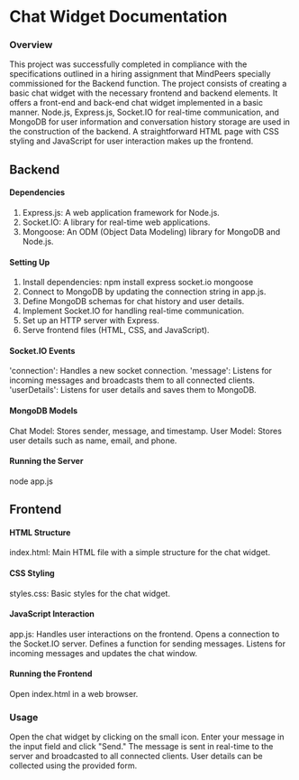 # Chat Widget Documentation
### Overview
This project was successfully completed in compliance with the specifications outlined in a hiring assignment that MindPeers specially commissioned for the Backend function. The project consists of creating a basic chat widget with the necessary frontend and backend elements. It offers a front-end and back-end chat widget implemented in a basic manner. Node.js, Express.js, Socket.IO for real-time communication, and MongoDB for user information and conversation history storage are used in the construction of the backend. A straightforward HTML page with CSS styling and JavaScript for user interaction makes up the frontend.
## Backend
#### Dependencies
1) Express.js: A web application framework for Node.js.
2) Socket.IO: A library for real-time web applications.
3) Mongoose: An ODM (Object Data Modeling) library for MongoDB and Node.js.
#### Setting Up
1) Install dependencies:  npm install express socket.io mongoose
2) Connect to MongoDB by updating the connection string in app.js.
3) Define MongoDB schemas for chat history and user details.
4) Implement Socket.IO for handling real-time communication.
5) Set up an HTTP server with Express.
6) Serve frontend files (HTML, CSS, and JavaScript).
#### Socket.IO Events
'connection': Handles a new socket connection.
'message': Listens for incoming messages and broadcasts them to all connected clients.
'userDetails': Listens for user details and saves them to MongoDB.
#### MongoDB Models
Chat Model: Stores sender, message, and timestamp.
User Model: Stores user details such as name, email, and phone.

#### Running the Server
node app.js
## Frontend
#### HTML Structure
index.html: Main HTML file with a simple structure for the chat widget.
#### CSS Styling
styles.css: Basic styles for the chat widget.
#### JavaScript Interaction
app.js: Handles user interactions on the frontend.
Opens a connection to the Socket.IO server.
Defines a function for sending messages.
Listens for incoming messages and updates the chat window.
#### Running the Frontend
Open index.html in a web browser.
### Usage
Open the chat widget by clicking on the small icon.
Enter your message in the input field and click "Send."
The message is sent in real-time to the server and broadcasted to all connected clients.
User details can be collected using the provided form.
